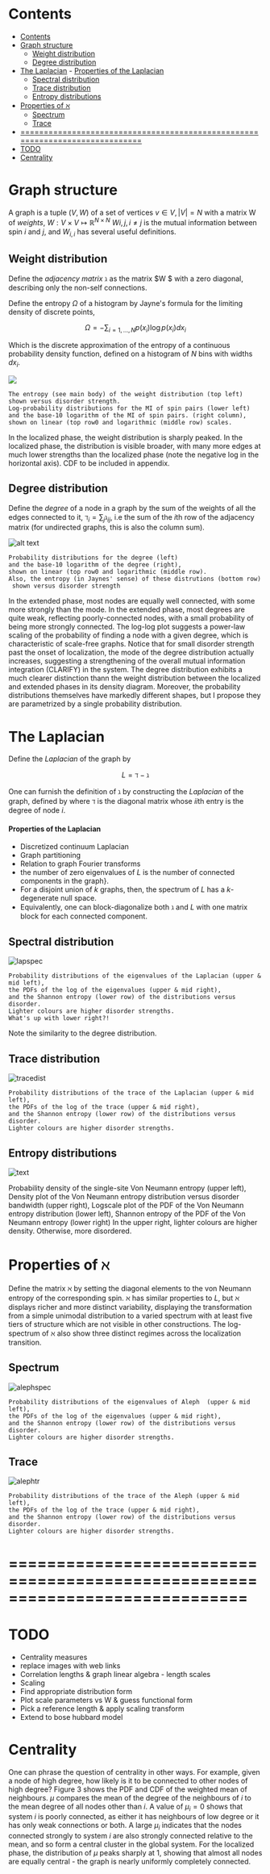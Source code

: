 # Contents
<!-- TOC depthFrom:1 depthTo:6 withLinks:1 updateOnSave:1 orderedList:0 -->

- [Contents](#contents)
- [Graph structure](#graph-structure)
	- [Weight distribution](#weight-distribution)
	- [Degree distribution](#degree-distribution)
- [The Laplacian](#the-laplacian)
			- [Properties of the Laplacian](#properties-of-the-laplacian)
	- [Spectral distribution](#spectral-distribution)
	- [Trace distribution](#trace-distribution)
	- [Entropy distributions](#entropy-distributions)
- [Properties of $\aleph$](#properties-of-aleph)
	- [Spectrum](#spectrum)
	- [Trace](#trace)
- [=============================================================================](#)
- [TODO](#todo)
- [Centrality](#centrality)

<!-- /TOC -->

# Graph structure

A graph is a tuple $(V,W)$ of a set of vertices $v \in V, |V|=N$ with a matrix W of *weights*,
$W: V\times V \mapsto \mathbb{R}^{N\times N}$
$W{i,j},i\neq j$ is the mutual information between spin $i$ and $j$, and $W_{i,i}$ has several useful
definitions.



## Weight distribution

Define the *adjacency matrix* $\gimel$ as the matrix $W $ with a zero diagonal, describing only the non-self connections.  


Define the entropy $\Omega$ of a histogram by Jayne's formula for the limiting density of discrete points,

$$
\Omega = - \sum_{i =1,\dots, N} p(x_i) \log p(x_i ) dx_i
$$

Which is the discrete approximation of the entropy of a continuous probability density function, defined on a histogram of $N$ bins with widths $dx_i$.

![](https://github.com/GroundhogState/ent_loc/tree/master/fig/02_Weight_distribution.png)

```
The entropy (see main body) of the weight distribution (top left)
shown versus disorder strength.
Log-probability distributions for the MI of spin pairs (lower left)
and the base-10 logarithm of the MI of spin pairs. (right column),
shown on linear (top row0 and logarithmic (middle row) scales.

```

In the localized phase, the weight distribution is sharply peaked. In the localized phase, the distribution is visible broader, with many more edges at much lower strengths than the localized phase (note the negative log in the horizontal axis). CDF to be included in appendix.




## Degree distribution

Define the *degree* of a node in a graph by the sum of the weights of all the edges connected to it, $\daleth_i = \sum_j \mathcal{\gimel}_{ij}$, i.e the sum of the $i$th row of the adjacency matrix (for undirected graphs, this is also the column sum).


![alt text](https://github.com/GroundhogState/ent_loc/blob/master/fig/01_Degree_distribution.png)

```
Probability distributions for the degree (left)
and the base-10 logarithm of the degree (right),
shown on linear (top row0 and logarithmic (middle row).
Also, the entropy (in Jaynes' sense) of these distrutions (bottom row)
 shown versus disorder strength

```
In the extended phase, most nodes are equally well connected, with some more strongly than the mode. In the extended phase, most degrees are quite weak, reflecting poorly-connected nodes, with a small probability of being more strongly connected. The log-log plot suggests a power-law scaling of the probability of finding a node with a given degree, which is characteristic of scale-free graphs. Notice that for small disorder strength past the onset of localization, the mode of the degree distribution actually increases, suggesting a strengthening of the overall mutual information integration (CLARIFY) in the system.  The degree distribution exhibits a much clearer distinction thann the weight distribution between the localized and extended phases in its density diagram. Moreover, the probability distributions themselves have markedly different shapes, but I propose they are parametrized by a single probability distribution.



# The Laplacian

Define the *Laplacian* of the graph by

$$
L = \daleth - \gimel
$$


One can furnish the definition of $\gimel$ by constructing the *Laplacian* of the graph, defined by
where $\daleth$ is the diagonal matrix whose $ii$th entry is the degree of node $i$.
#### Properties of the Laplacian
* Discretized continuum Laplacian
* Graph partitioning
* Relation to graph Fourier transforms
* the number of zero eigenvalues of $L$ is the number of connected components in the graph}.
* For a disjoint union of $k$ graphs, then, the spectrum of $L$ has a $k$-degenerate null space.
* Equivalently, one can block-diagonalize both $\gimel$ and $L$ with one matrix block for each connected component.

## Spectral distribution

![lapspec](https://github.com/GroundhogState/ent_loc/tree/master/fig/04_Laplacian_spectral_distribution.png)

```
Probability distributions of the eigenvalues of the Laplacian (upper & mid left),
the PDFs of the log of the eigenvalues (upper & mid right),
and the Shannon entropy (lower row) of the distributions versus disorder.
Lighter colours are higher disorder strengths.
What's up with lower right?!
```


Note the similarity to the degree distribution.

## Trace distribution

![tracedist](https://github.com/GroundhogState/ent_loc/tree/master/fig/05_Laplacian_trace_distribution.png)


```
Probability distributions of the trace of the Laplacian (upper & mid left),
the PDFs of the log of the trace (upper & mid right),
and the Shannon entropy (lower row) of the distributions versus disorder.
Lighter colours are higher disorder strengths.
```

## Entropy distributions

![text](https://github.com/GroundhogState/ent_loc/tree/master/fig/03_VN_Entropy_distribution.png)

Probability density of the single-site Von Neumann entropy (upper left),
Density plot of the Von Neumann entropy distribution versus
disorder bandwidth (upper right),
Logscale plot of the PDF of the Von Neumann entropy distribution (lower left),
Shannon entropy of the PDF of the Von Neumann entropy (lower right)
In the upper right, lighter colours are higher density.
Otherwise, more disordered.
# Properties of $\aleph$

Define the matrix $\aleph$ by setting the diagonal elements to the von Neumann entropy of the corresponding spin. $\aleph$ has similar properties to $L$, but $\aleph$ displays richer and more distinct variability, displaying the transformation from a simple unimodal distribution to a varied spectrum with at least five tiers of structure which are not visible in other constructions. The log-spectrum of $\aleph$ also show three distinct regimes across the localization transition.

## Spectrum
![alephspec](https://github.com/GroundhogState/ent_loc/tree/master/fig/06_Aleph_spectral_distribution.png)
```
Probability distributions of the eigenvalues of Aleph  (upper & mid left),
the PDFs of the log of the eigenvalues (upper & mid right),
and the Shannon entropy (lower row) of the distributions versus disorder.
Lighter colours are higher disorder strengths.
```


## Trace

![alephtr](https://github.com/GroundhogState/ent_loc/tree/master/fig/07_Aleph_trace_distribution.png)


```
Probability distributions of the trace of the Aleph (upper & mid left),
the PDFs of the log of the trace (upper & mid right),
and the Shannon entropy (lower row) of the distributions versus disorder.
Lighter colours are higher disorder strengths.
```
# =============================================================================

# TODO
*  Centrality measures
*  replace images with web links
*  Correlation lengths & graph linear algebra - length scales
*  Scaling
*  Find appropriate distribution form
*  Plot scale parameters vs W & guess functional form
*  Pick a reference length & apply scaling transform
*  Extend to bose hubbard model


# Centrality
One can phrase the question of centrality in other ways. For example, given a node of high degree, how likely is it to be connected to other nodes of high degree? Figure 3 shows the PDF and CDF of the weighted mean of neighbours. $\mu$ compares the mean of the degree of the neighbours of $i$ to the mean degree of all nodes other than $i$.  A value of $\mu_i=0$ shows that system $i$ is poorly connected, as either it has neighbours of low degree or it has only weak connections or both. A large $\mu_i$ indicates that the nodes connected strongly to system $i$ are also strongly connected relative to the mean, and so form a central cluster in the global system. For the localized phase, the distribution of $\mu$ peaks sharply at 1, showing that almost all nodes are equally central - the graph is nearly uniformly completely connected.
